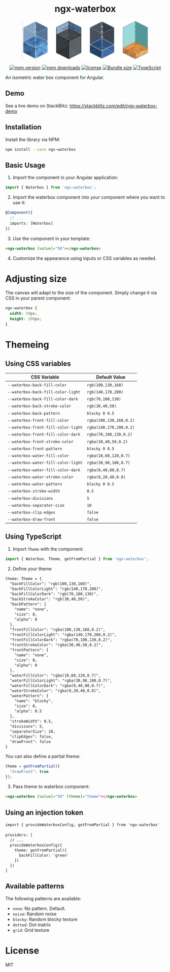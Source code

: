 <div align="center">
<h1>ngx-waterbox</h1>

![Waterbox](preview.png?raw=true "Waterbox")

[![npm version](https://img.shields.io/npm/v/ngx-waterbox.svg)](https://www.npmjs.com/package/ngx-waterbox)
[![npm downloads](https://img.shields.io/npm/dm/ngx-waterbox.svg)](https://www.npmjs.com/package/ngx-waterbox)
[![license](https://img.shields.io/npm/l/ngx-waterbox.svg)](https://github.com/vwochnik/ngx-waterbox/blob/master/LICENSE.md)
[![Bundle size](https://img.shields.io/bundlephobia/minzip/ngx-waterbox)](https://bundlephobia.com/package/ngx-waterbox)
[![TypeScript](https://img.shields.io/badge/TypeScript-Ready-blue?logo=typescript)](https://www.typescriptlang.org/)
</div>

An isometric water box component for Angular.

## Demo

See a live demo on StackBlitz: https://stackblitz.com/edit/ngx-waterbox-demo

## Installation

Install the library via NPM:

```bash
npm install --save ngx-waterbox
```

## Basic Usage

1. Import the component in your Angular application:

```typescript
import { Waterbox } from 'ngx-waterbox';
```

2. Import the waterbox component into your component where you want to use it:

```typescript
@Component({
  // ...
  imports: [Waterbox]
})
```

3. Use the component in your template:

```html
<ngx-waterbox [value]="50"></ngx-waterbox>
```

4. Customize the appearance using inputs or CSS variables as needed.

# Adjusting size

The canvas will adapt to the size of the component. Simply change it via CSS in your parent component:

```css
ngx-waterbox {
  width: 50px;
  height: 200px;
}
```

# Themeing

## Using CSS variables

| CSS Variable                           | Default Value           |
|-----------------------------------------|-------------------------|
| `--waterbox-back-fill-color`       | `rgb(100,130,160)`      |
| `--waterbox-back-fill-color-light` | `rgb(140,170,200)`      |
| `--waterbox-back-fill-color-dark`  | `rgb(70,100,130)`       |
| `--waterbox-back-stroke-color`            | `rgb(30,40,50)`         |
| `--waterbox-back-pattern`  | `blocky 0 0.5`       |
| `--waterbox-front-fill-color`       | `rgba(100,130,160,0.2)`      |
| `--waterbox-front-fill-color-light` | `rgba(140,170,200,0.2)`      |
| `--waterbox-front-fill-color-dark`  | `rgba(70,100,130,0.2)`       |
| `--waterbox-front-stroke-color`     | `rgba(30,40,50,0.2)`         |
| `--waterbox-front-pattern`  | `blocky 0 0.5`       |
| `--waterbox-water-fill-color`           | `rgba(10,60,120,0.7)`   |
| `--waterbox-water-fill-color-light`     | `rgba(30,90,180,0.7)`   |
| `--waterbox-water-fill-color-dark`      | `rgba(0,40,80,0.7)`     |
| `--waterbox-water-stroke-color`                | `rgba(0,20,40,0.8)`     |
| `--waterbox-water-pattern`  | `blocky 0 0.5`       |
| `--waterbox-stroke-width`               | `0.5`                   |
| `--waterbox-divisions`                 | `5`                     |
| `--waterbox-separator-size`             | `10`                     |
| `--waterbox-clip-edges`                 | `false`                 |
| `--waterbox-draw-front`                   | `false`                 |

## Using TypeScript

1. Import `Theme` with the component:

```typescript
import { Waterbox, Theme, getFromPartial } from 'ngx-waterbox';
```

2. Define your theme
```
theme: Theme = {
  "backFillColor": "rgb(100,130,160)",
  "backFillColorLight": "rgb(140,170,200)",
  "backFillColorDark": "rgb(70,100,130)",
  "backStrokeColor": "rgb(30,40,50)",
  "backPattern": {
    "name": "none",
    "size": 0,
    "alpha": 0
  },
  "frontFillColor": "rgba(100,130,160,0.2)",
  "frontFillColorLight": "rgba(140,170,200,0.2)",
  "frontFillColorDark": "rgba(70,100,130,0.2)",
  "frontStrokeColor": "rgba(30,40,50,0.2)",
  "frontPattern": {
    "name": "none",
    "size": 0,
    "alpha": 0
  },
  "waterFillColor": "rgba(10,60,120,0.7)",
  "waterFillColorLight": "rgba(30,90,180,0.7)",
  "waterFillColorDark": "rgba(0,40,80,0.7)",
  "waterStrokeColor": "rgba(0,20,40,0.8)",
  "waterPattern": {
    "name": "blocky",
    "size": 0,
    "alpha": 0.5
  },
  "strokeWidth": 0.5,
  "divisions": 5,
  "separatorSize": 10,
  "clipEdges": false,
  "drawFront": false
}
```

You can also define a partial theme:
```typescript
theme = getFromPartial({
  "drawFront": true
});
```

3. Pass theme to waterbox component:

```html
<ngx-waterbox [value]="50" [theme]="theme"></ngx-waterbox>
```

## Using an injection token

```
import { provideWaterboxConfig, getFromPartial } from 'ngx-waterbox'

providers: [
  // ...
  provideWaterboxConfig({
    theme: getFromPartial({
      backFillColor: 'green'
    })
  })
]
```
## Available patterns

The following patterns are available:

* `none`: No pattern. Default.
* `noise`: Random noise
* `blocky`: Random blocky texture
* `dotted`: Dot matrix
* `grid`: Grid texture

# License

MIT
